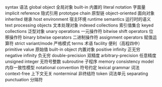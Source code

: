 syntax 语法
global object 全局对象
built-in 内置的
literal notation 字面量
implicit reference 隐式引用
prototype chain 原型链
object-oriented 面向对象
inherited 继承
host environment 宿主环境
runtime semantics 运行时的语义
text processing objects 文本处理对象
indexed collections 索引值集合
keyed collections 泛型对象
unary operations 一元操作符
bitwise shift operators 位移操作符
binary bitwise operators 二进制操作符
assignment operators 赋值运算符
strict variant/mode 严格模式
terms 术语
facility 便利（高程四中）
primitive value 原始值
built-in object 内置对象
positive infinity 正无穷
negative infinity 负无穷
double-precision 双精度
arbitrary-precision 任意精度
unsigned integer 无符号整数
subroutine 子程序
memory consistency model 内存一致性模型
notational convention 符号约定
lexical grammar 词法
context-free 上下文无关
nonterminal 非终结符
token 词法单元
separating punctuation 分隔符